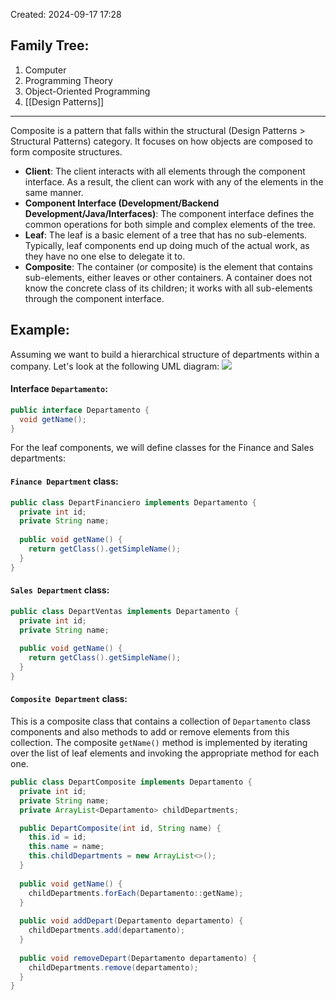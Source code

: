 Created: 2024-09-17 17:28
## Family Tree:
1. Computer
2. Programming Theory
3. Object-Oriented Programming
4. [[Design Patterns]]
-- -
Composite is a pattern that falls within the structural (Design Patterns > Structural Patterns) category. It focuses on how objects are composed to form composite structures.
- **Client**: The client interacts with all elements through the component interface. As a result, the client can work with any of the elements in the same manner.
- **Component Interface (Development/Backend Development/Java/Interfaces)**: The component interface defines the common operations for both simple and complex elements of the tree.
- **Leaf**: The leaf is a basic element of a tree that has no sub-elements. Typically, leaf components end up doing much of the actual work, as they have no one else to delegate it to.
- **Composite**: The container (or composite) is the element that contains sub-elements, either leaves or other containers. A container does not know the concrete class of its children; it works with all sub-elements through the component interface.
## Example:
Assuming we want to build a hierarchical structure of departments within a company. Let's look at the following UML diagram:
![](https://t12904266.p.clickup-attachments.com/t12904266/595191a5-0d6d-4392-979f-99d5ea5ee076/image.png)
#### Interface `Departamento`:
```java
public interface Departamento {
  void getName();
}
```
For the leaf components, we will define classes for the Finance and Sales departments:
#### `Finance Department` class:
```java
public class DepartFinanciero implements Departamento {
  private int id;
  private String name;
  
  public void getName() {
    return getClass().getSimpleName();
  }
}
```
#### `Sales Department` class:
```java
public class DepartVentas implements Departamento {
  private int id;
  private String name;
  
  public void getName() {
    return getClass().getSimpleName();
  }
}
```
#### `Composite Department` class:
This is a composite class that contains a collection of `Departamento` class components and also methods to add or remove elements from this collection. The composite `getName()` method is implemented by iterating over the list of leaf elements and invoking the appropriate method for each one.
```java
public class DepartComposite implements Departamento {
  private int id;
  private String name;
  private ArrayList<Departamento> childDepartments;

  public DepartComposite(int id, String name) {
    this.id = id;
    this.name = name;
    this.childDepartments = new ArrayList<>();
  }
  
  public void getName() {
    childDepartments.forEach(Departamento::getName);
  }
  
  public void addDepart(Departamento departamento) {
    childDepartments.add(departamento);
  }
  
  public void removeDepart(Departamento departamento) {
    childDepartments.remove(departamento);
  }
}
```